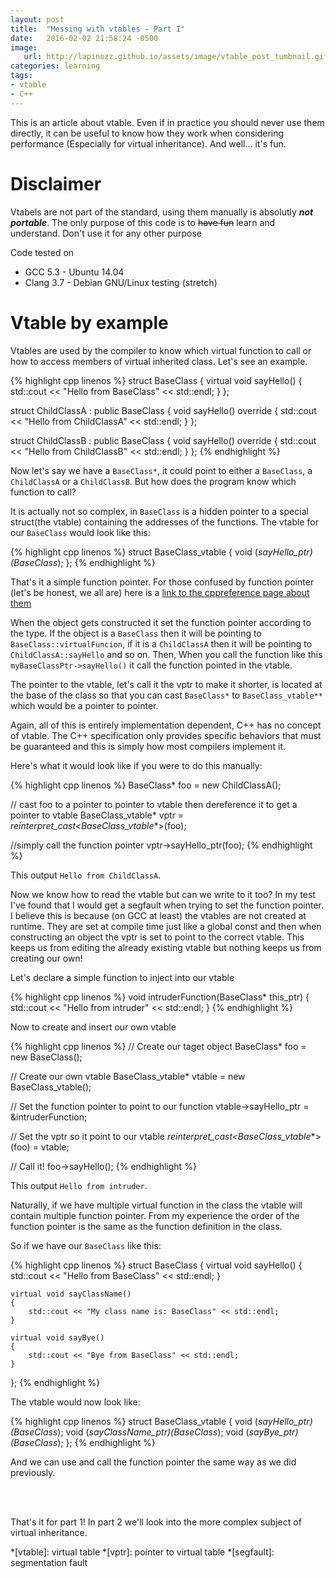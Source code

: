 ```yaml
---
layout: post
title:  "Messing with vtables - Part I"
date:   2016-02-02 21:58:24 -0500
image:
   url: http://lapinozz.github.io/assets/image/vtable_post_tumbnail.gif
categories: learning
tags:
- vtable
- C++
---
```


This is an article about vtable. Even if in practice you should never use them directly, it can be useful to know how they work when considering performance (Especially for virtual inheritance). And well... it's fun.


# Disclaimer
Vtabels are not part of the standard, using them manually is absolutly **_not portable_**. The only purpose of this code is to <del>have fun</del> learn and understand. Don't use it for any other purpose


Code tested on 

- GCC 5.3 - Ubuntu 14.04
- Clang 3.7 - Debian GNU/Linux testing (stretch)


# Vtable by example

Vtables are used by the compiler to know which virtual function to call or how to access members of virtual inherited class. Let's see an example. 

{% highlight cpp linenos %}
struct BaseClass 
{
    virtual void sayHello()
    {
        std::cout << "Hello from BaseClass" << std::endl;
    }
};

struct ChildClassA : public BaseClass
{
    void sayHello() override
    {
        std::cout << "Hello from ChildClassA" << std::endl;
    }
};

struct ChildClassB : public BaseClass
{
    void sayHello() override
    {
        std::cout << "Hello from ChildClassB" << std::endl;
    }
};
{% endhighlight %}

Now let's say we have a `BaseClass*`, it could point to either a `BaseClass`, a `ChildClassA` or a `ChildClassB`. But how does the program know which function to call?

It is actually not so complex, in `BaseClass` is a hidden pointer to a special struct(the vtable) containing the addresses of the functions. The vtable for our `BaseClass` would look like this:


{% highlight cpp linenos %}
struct BaseClass_vtable
{
    void (*sayHello_ptr)(BaseClass*);
};
{% endhighlight %}

That's it a simple function pointer.
For those confused by function pointer (let's be honest, we all are) here is a [link to the cppreference page about them](http://en.cppreference.com/w/cpp/language/pointer#Pointers_to_functions)


When the object gets constructed it set the function pointer according to the type. If the object is a `BaseClass` then it will be pointing to `BaseClass::virtualFuncion`, if it is a `ChildClassA` then it will be pointing to `ChildClassA::sayHello` and so on. Then, When you call the function like this `myBaseClassPtr->sayHello()` it call the function pointed in the vtable.


The pointer to the vtable, let's call it the vptr to make it shorter, is located at the base of the class so that you can cast `BaseClass*` to `BaseClass_vtable**` which would be a pointer to pointer.

Again, all of this is entirely implementation dependent, C++ has no concept of vtable. The C++ specification only provides specific behaviors that must be guaranteed and this is simply how most compilers implement it.

Here's what it would look like if you were to do this manually:

{% highlight cpp linenos %}
BaseClass* foo = new ChildClassA();

// cast foo to a pointer to pointer to vtable then dereference it to get a pointer to vtable
BaseClass_vtable* vptr = *reinterpret_cast<BaseClass_vtable**>(foo);

//simply call the function pointer
vptr->sayHello_ptr(foo);
{% endhighlight %}

This output `Hello from ChildClassA`. 


Now we know how to read the vtable but can we write to it too? In my test I've found that I would get a segfault when trying to set the function pointer. I believe this is because (on GCC at least) the vtables are not created at runtime. They are set at compile time just like a global const and then when constructing an object the vptr is set to point to the correct vtable. This keeps us from editing the already existing vtable but nothing keeps us from creating our own!

Let's declare a simple function to inject into our vtable

{% highlight cpp linenos %}
void intruderFunction(BaseClass* this_ptr)
{
        std::cout << "Hello from intruder" << std::endl;
}
{% endhighlight %}

Now to create and insert our own vtable

{% highlight cpp linenos %}
// Create our taget object
BaseClass* foo = new BaseClass();

// Create our own vtable
BaseClass_vtable* vtable = new BaseClass_vtable();

// Set the function pointer to point to our function
vtable->sayHello_ptr = &intruderFunction;

// Set the vptr so it point to our vtable
*reinterpret_cast<BaseClass_vtable**>(foo) = vtable;

// Call it!
foo->sayHello();
{% endhighlight %}

This output `Hello from intruder`. 


Naturally, if we have multiple virtual function in the class the vtable will contain multiple function pointer. From my experience the order of the function pointer is the same as the function definition in the class.

So if we have our `BaseClass` like this:

{% highlight cpp linenos %}
struct BaseClass 
{
    virtual void sayHello()
    {
        std::cout << "Hello from BaseClass" << std::endl;
    }

    virtual void sayClassName()
    {
        std::cout << "My class name is: BaseClass" << std::endl;
    }

    virtual void sayBye()
    {
        std::cout << "Bye from BaseClass" << std::endl;
    }
};
{% endhighlight %}

The vtable would now look like:

{% highlight cpp linenos %}
struct BaseClass_vtable
{
    void (*sayHello_ptr)(BaseClass*);
    void (*sayClassName_ptr)(BaseClass*);
    void (*sayBye_ptr)(BaseClass*);
};
{% endhighlight %}

And we can use and call the function pointer the same way as we did previously.

<br/>
<br/>

That's it for part 1! In part 2 we'll look into the more complex subject of virtual inheritance.

*[vtable]: virtual table
*[vptr]: pointer to virtual table
*[segfault]: segmentation fault

